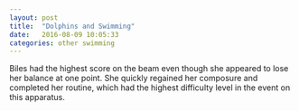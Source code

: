 ```yaml
---
layout: post
title:  "Dolphins and Swimming"
date:   2016-08-09 10:05:33
categories: other swimming
---
```

Biles had the highest score on the beam even though she appeared to lose her balance at one point. She quickly regained her composure and completed her routine, which had the highest difficulty level in the event on this apparatus.
